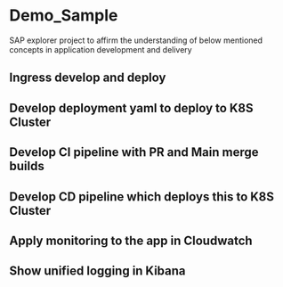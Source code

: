 ﻿# Demo_Sample
SAP explorer project to affirm the understanding of below mentioned concepts in application development and delivery

## Ingress develop and deploy
## Develop deployment yaml to deploy to K8S Cluster
## Develop CI pipeline with PR and Main merge builds
## Develop CD pipeline which deploys this to K8S Cluster
## Apply monitoring to the app in Cloudwatch
## Show unified logging in Kibana 


